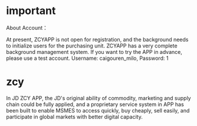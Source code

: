 # important
About Account：

At present, ZCYAPP is not open for registration, and the background needs to initialize users for the purchasing unit. ZCYAPP has a very complete background management system. If you want to try the APP in advance, please use a test account. Username: caigouren_milo, Password: 1

# zcy
In JD ZCY APP, the JD's original ability of commodity, marketing and supply chain could be fully applied, and a proprietary service system in APP has been built to enable MSMES to access quickly, buy cheaply, sell easily, and participate in global markets with better digital capacity.
